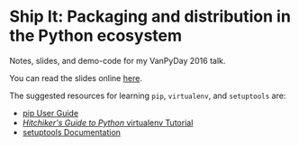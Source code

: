 # Ship It: Packaging and distribution in the Python ecosystem

Notes, slides, and demo-code for my VanPyDay 2016 talk.

You can read the slides online [here](http://nathanielknight.ca/talks/shipit/#(1)).

The suggested resources for learning `pip`, `virtualenv`, and `setuptools` are:


 * [pip User Guide](https://pip.pypa.io/en/stable/user_guide/)
 * [*Hitchiker's Guide to Python* virtualenv Tutorial](http://docs.python-guide.org/en/latest/dev/virtualenvs/)
 * [setuptools Documentation](https://setuptools.readthedocs.io/en/latest/)
